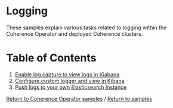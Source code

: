 # Logging

These samples explain various tasks related to logging within the Coherence Operator and
deployed Coherence clusters.

# Table of Contents

1. [Enable log capture to view logs in Kiabana](log-capture)
1. [Configure custom logger and view in Kibana](custom-logs)
1. [Push logs to your own Elasticsearch Instance](own-elasticsearch)

[Return to Coherence Operator samples](../) / [Return to samples](../..)